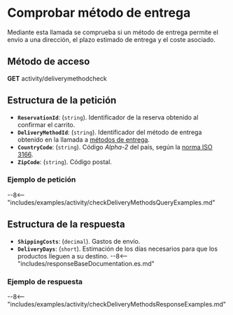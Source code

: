 # Comprobar método de entrega

Mediante esta llamada se comprueba si un método de entrega permite el envío a una dirección, el plazo estimado de entrega y el coste asociado.

## Método de acceso

**GET** activity/deliverymethodcheck

## Estructura de la petición

- **`ReservationId`**: (``string``). Identificador de la reserva obtenido al confirmar el carrito.
- **`DeliveryMethodId`**: (``string``). Identificador del método de entrega obtenido en la llamada a [métodos de entrega](deliveryMethods.md).
- **`CountryCode`**: (``string``). Código *Alpha-2* del país, según la [norma ISO 3166](https://www.iban.com/country-codes).
- **`ZipCode`**: (``string``). Código postal.

### Ejemplo de petición

--8<-- "includes/examples/activity/checkDeliveryMethodsQueryExamples.md"

## Estructura de la respuesta

- **`ShippingCosts`**: (``decimal``). Gastos de envío.
- **`DeliveryDays`**: (``short``). Estimación de los días necesarios para que los productos lleguen a su destino.
--8<-- "includes/responseBaseDocumentation.es.md"

### Ejemplo de respuesta

--8<-- "includes/examples/activity/checkDeliveryMethodsResponseExamples.md"
